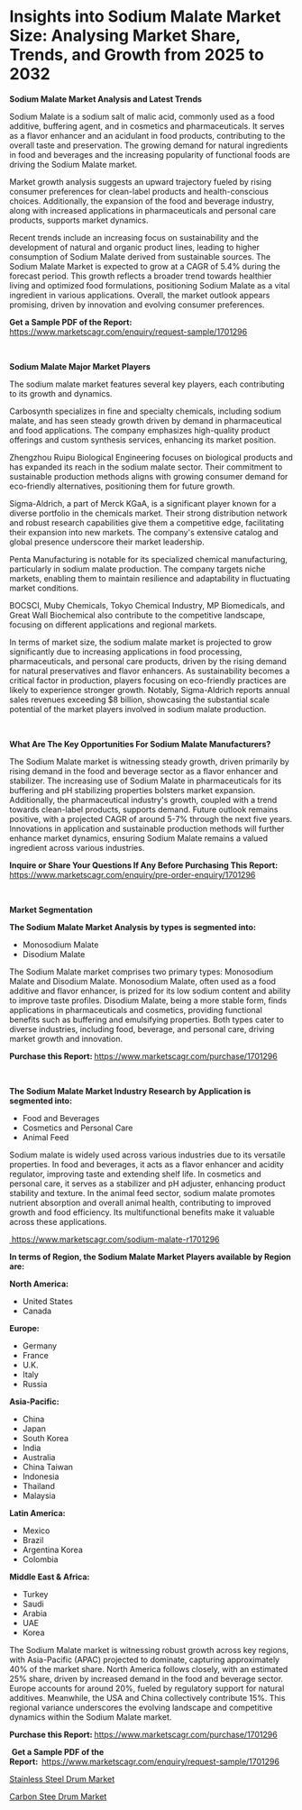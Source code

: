 <p><h1>Insights into Sodium Malate Market Size: Analysing Market Share, Trends, and Growth from 2025 to 2032</h1></p><p><strong>Sodium Malate Market Analysis and Latest Trends</strong></p>
<p><p>Sodium Malate is a sodium salt of malic acid, commonly used as a food additive, buffering agent, and in cosmetics and pharmaceuticals. It serves as a flavor enhancer and an acidulant in food products, contributing to the overall taste and preservation. The growing demand for natural ingredients in food and beverages and the increasing popularity of functional foods are driving the Sodium Malate market. </p><p>Market growth analysis suggests an upward trajectory fueled by rising consumer preferences for clean-label products and health-conscious choices. Additionally, the expansion of the food and beverage industry, along with increased applications in pharmaceuticals and personal care products, supports market dynamics. </p><p>Recent trends include an increasing focus on sustainability and the development of natural and organic product lines, leading to higher consumption of Sodium Malate derived from sustainable sources. The Sodium Malate Market is expected to grow at a CAGR of 5.4% during the forecast period. This growth reflects a broader trend towards healthier living and optimized food formulations, positioning Sodium Malate as a vital ingredient in various applications. Overall, the market outlook appears promising, driven by innovation and evolving consumer preferences.</p></p>
<p><strong>Get a Sample PDF of the Report:&nbsp;</strong> <a href="https://www.marketscagr.com/enquiry/request-sample/1701296?utm_campaign=2039&utm_medium=2&utm_source=Github&utm_content=ia&utm_term=27032025&utm_id=sodium-malate">https://www.marketscagr.com/enquiry/request-sample/1701296</a></p>
<p>&nbsp;</p>
<p><strong>Sodium Malate Major Market Players</strong></p>
<p><p>The sodium malate market features several key players, each contributing to its growth and dynamics. </p><p>Carbosynth specializes in fine and specialty chemicals, including sodium malate, and has seen steady growth driven by demand in pharmaceutical and food applications. The company emphasizes high-quality product offerings and custom synthesis services, enhancing its market position.</p><p>Zhengzhou Ruipu Biological Engineering focuses on biological products and has expanded its reach in the sodium malate sector. Their commitment to sustainable production methods aligns with growing consumer demand for eco-friendly alternatives, positioning them for future growth.</p><p>Sigma-Aldrich, a part of Merck KGaA, is a significant player known for a diverse portfolio in the chemicals market. Their strong distribution network and robust research capabilities give them a competitive edge, facilitating their expansion into new markets. The company's extensive catalog and global presence underscore their market leadership.</p><p>Penta Manufacturing is notable for its specialized chemical manufacturing, particularly in sodium malate production. The company targets niche markets, enabling them to maintain resilience and adaptability in fluctuating market conditions.</p><p>BOCSCI, Muby Chemicals, Tokyo Chemical Industry, MP Biomedicals, and Great Wall Biochemical also contribute to the competitive landscape, focusing on different applications and regional markets.</p><p>In terms of market size, the sodium malate market is projected to grow significantly due to increasing applications in food processing, pharmaceuticals, and personal care products, driven by the rising demand for natural preservatives and flavor enhancers. As sustainability becomes a critical factor in production, players focusing on eco-friendly practices are likely to experience stronger growth. Notably, Sigma-Aldrich reports annual sales revenues exceeding $8 billion, showcasing the substantial scale potential of the market players involved in sodium malate production.</p></p>
<p>&nbsp;</p>
<p><strong>What Are The Key Opportunities For Sodium Malate Manufacturers?</strong></p>
<p><p>The Sodium Malate market is witnessing steady growth, driven primarily by rising demand in the food and beverage sector as a flavor enhancer and stabilizer. The increasing use of Sodium Malate in pharmaceuticals for its buffering and pH stabilizing properties bolsters market expansion. Additionally, the pharmaceutical industry's growth, coupled with a trend towards clean-label products, supports demand. Future outlook remains positive, with a projected CAGR of around 5-7% through the next five years. Innovations in application and sustainable production methods will further enhance market dynamics, ensuring Sodium Malate remains a valued ingredient across various industries.</p></p>
<p><strong>Inquire or Share Your Questions If Any Before Purchasing This Report:</strong> <a href="https://www.marketscagr.com/enquiry/pre-order-enquiry/1701296?utm_campaign=2039&utm_medium=2&utm_source=Github&utm_content=ia&utm_term=27032025&utm_id=sodium-malate">https://www.marketscagr.com/enquiry/pre-order-enquiry/1701296</a></p>
<p>&nbsp;</p>
<p><strong>Market Segmentation</strong></p>
<p><strong>The Sodium Malate Market Analysis by types is segmented into:</strong></p>
<p><ul><li>Monosodium Malate</li><li>Disodium Malate</li></ul></p>
<p><p>The Sodium Malate market comprises two primary types: Monosodium Malate and Disodium Malate. Monosodium Malate, often used as a food additive and flavor enhancer, is prized for its low sodium content and ability to improve taste profiles. Disodium Malate, being a more stable form, finds applications in pharmaceuticals and cosmetics, providing functional benefits such as buffering and emulsifying properties. Both types cater to diverse industries, including food, beverage, and personal care, driving market growth and innovation.</p></p>
<p><strong>Purchase this Report:&nbsp;</strong><a href="https://www.marketscagr.com/purchase/1701296?utm_campaign=2039&utm_medium=2&utm_source=Github&utm_content=ia&utm_term=27032025&utm_id=sodium-malate">https://www.marketscagr.com/purchase/1701296</a></p>
<p>&nbsp;</p>
<p><strong>The Sodium Malate Market Industry Research by Application is segmented into:</strong></p>
<p><ul><li>Food and Beverages</li><li>Cosmetics and Personal Care</li><li>Animal Feed</li></ul></p>
<p><p>Sodium malate is widely used across various industries due to its versatile properties. In food and beverages, it acts as a flavor enhancer and acidity regulator, improving taste and extending shelf life. In cosmetics and personal care, it serves as a stabilizer and pH adjuster, enhancing product stability and texture. In the animal feed sector, sodium malate promotes nutrient absorption and overall animal health, contributing to improved growth and food efficiency. Its multifunctional benefits make it valuable across these applications.</p></p>
<p><a href="https://www.marketscagr.com/sodium-malate-r1701296?utm_campaign=2039&utm_medium=2&utm_source=Github&utm_content=ia&utm_term=27032025&utm_id=sodium-malate">&nbsp;https://www.marketscagr.com/sodium-malate-r1701296</a></p>
<p><strong>In terms of Region, the Sodium Malate Market Players available by Region are:</strong></p>
<p>
    <p> <strong> North America: </strong>
        <ul>
            <li>United States</li>
            <li>Canada</li>
        </ul>
        </p> 
    <p> <strong> Europe: </strong>
        <ul>
            <li>Germany</li>
            <li>France</li>
            <li>U.K.</li>
            <li>Italy</li>
            <li>Russia</li>
        </ul>
        </p> 
    <p> <strong> Asia-Pacific: </strong>
        <ul>
            <li>China</li>
            <li>Japan</li>
            <li>South Korea</li>
            <li>India</li>
            <li>Australia</li>
            <li>China Taiwan</li>
            <li>Indonesia</li>
            <li>Thailand</li>
            <li>Malaysia</li>
        </ul>
        </p> 
    <p> <strong> Latin America: </strong>
        <ul>
            <li>Mexico</li>
            <li>Brazil</li>
            <li>Argentina Korea</li>
            <li>Colombia</li>
        </ul>
        </p> 
    <p> <strong> Middle East & Africa: </strong>
        <ul>
            <li>Turkey</li>
            <li>Saudi</li>
            <li>Arabia</li>
            <li>UAE</li>
            <li>Korea</li>
        </ul>
    </p>
    </p>
<p><p>The Sodium Malate market is witnessing robust growth across key regions, with Asia-Pacific (APAC) projected to dominate, capturing approximately 40% of the market share. North America follows closely, with an estimated 25% share, driven by increased demand in the food and beverage sector. Europe accounts for around 20%, fueled by regulatory support for natural additives. Meanwhile, the USA and China collectively contribute 15%. This regional variance underscores the evolving landscape and competitive dynamics within the Sodium Malate market.</p></p>
<p><strong>Purchase this Report: </strong><a href="https://www.marketscagr.com/purchase/1701296?utm_campaign=2039&utm_medium=2&utm_source=Github&utm_content=ia&utm_term=27032025&utm_id=sodium-malate">https://www.marketscagr.com/purchase/1701296</a></p>
<p>&nbsp;<strong>Get a Sample PDF of the Report:&nbsp;&nbsp;</strong><a href="https://www.marketscagr.com/enquiry/request-sample/1701296?utm_campaign=2039&utm_medium=2&utm_source=Github&utm_content=ia&utm_term=27032025&utm_id=sodium-malate">https://www.marketscagr.com/enquiry/request-sample/1701296</a></p>
<p><strong></strong></p>
<p><p><a href="https://github.com/fabrehugessf/Market-Research-Report-List-1/blob/main/stainless-steel-drum-market.md?utm_campaign=2039&utm_medium=2&utm_source=Github&utm_content=ia&utm_term=27032025&utm_id=sodium-malate">Stainless Steel Drum Market</a></p><p><a href="https://github.com/bozzoquishmd/Market-Research-Report-List-1/blob/main/carbon-stee-drum-market.md?utm_campaign=2039&utm_medium=2&utm_source=Github&utm_content=ia&utm_term=27032025&utm_id=sodium-malate">Carbon Stee Drum Market</a></p></p>